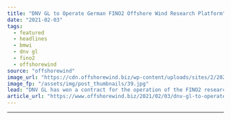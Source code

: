```yaml
---
title: "DNV GL to Operate German FINO2 Offshore Wind Research Platform"
date: "2021-02-03"
tags: 
  - featured
  - headlines
  - bmwi
  - dnv gl
  - fino2
  - offshorewind
source: "offshorewind"
image_url: "https://cdn.offshorewind.biz/wp-content/uploads/sites/2/2021/02/03095008/FINO2.jpg"
image_fp: "/assets/img/post_thumbnails/39.jpg"
lead: "DNV GL has won a contract for the operation of the FINO2 research platform"
article_url: "https://www.offshorewind.biz/2021/02/03/dnv-gl-to-operate-german-fino2-offshore-wind-research-platform/"
---
```


---
